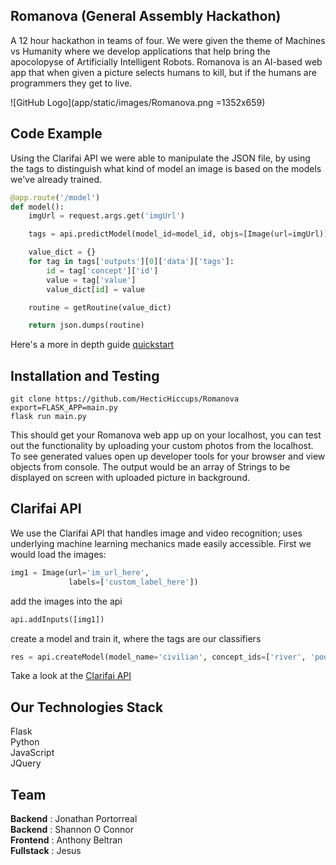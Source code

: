 ## Romanova (General Assembly Hackathon)
A 12 hour hackathon in teams of four. We were given the theme of Machines vs Humanity where we develop applications that help bring the apocolopyse of Artificially Intelligent Robots.
Romanova is an AI-based web app that when given a picture selects humans to kill, but if the humans are programmers they get to live.

![GitHub Logo](app/static/images/Romanova.png =1352x659)
## Code Example
Using the Clarifai API we were able to manipulate the JSON file, by using the tags to distinguish what kind of model an image is based on the models we've already trained.

```python
@app.route('/model')
def model():
    imgUrl = request.args.get('imgUrl')

    tags = api.predictModel(model_id=model_id, objs=[Image(url=imgUrl)])

    value_dict = {}
    for tag in tags['outputs'][0]['data']['tags']:
        id = tag['concept']['id']
        value = tag['value']
        value_dict[id] = value

    routine = getRoutine(value_dict)

    return json.dumps(routine)
```
Here's a more in depth guide [quickstart](http://flask.pocoo.org/docs/0.11/quickstart/)

## Installation and Testing

```shell
git clone https://github.com/HecticHiccups/Romanova
export=FLASK_APP=main.py
flask run main.py
```
This should get your Romanova web app up on your localhost, you can test out the functionality by uploading your custom photos from the localhost. To see generated values
open up developer tools for your browser and view objects from console. The output would be an array of Strings to be displayed on screen with uploaded picture in background.

## Clarifai API
We use the Clarifai API that handles image and video recognition; uses underlying machine learning mechanics made easily accessible. First we would load the images:
```python
img1 = Image(url='im_url_here',
             labels=['custom_label_here'])
```
add the images into the api

```python
api.addInputs([img1])
```
create a model and train it, where the tags are our classifiers

```python
res = api.createModel(model_name='civilian', concept_ids=['river', 'pool', 'dribble'])
```

Take a look at the [Clarifai API](https://developer.clarifai.com/guide/)
## Our Technologies Stack
Flask <br/>
Python <br/>
JavaScript <br/>
JQuery <br/>

## Team
**Backend** : Jonathan Portorreal <br />
**Backend** : Shannon O Connor <br />
**Frontend** : Anthony Beltran <br />
**Fullstack** : Jesus
